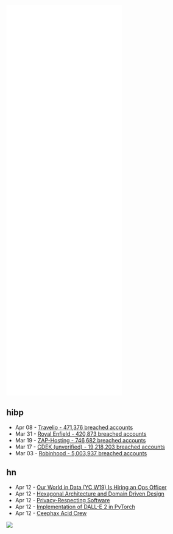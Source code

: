 ![Metrics](https://raw.githubusercontent.com/phixion/phixion/master/metrics.svg)

## hibp

<!--
for https://github.com/phixion/phixion/blob/main/.github/workflows/feeds.yml
-->
<!--START_SECTION:haveibeenpwnd-->
- Apr 08 - [Travelio - 471,376 breached accounts](https://haveibeenpwned.com/PwnedWebsites#Travelio)
- Mar 31 - [Royal Enfield - 420,873 breached accounts](https://haveibeenpwned.com/PwnedWebsites#RoyalEnfield)
- Mar 19 - [ZAP-Hosting - 746,682 breached accounts](https://haveibeenpwned.com/PwnedWebsites#ZAPHosting)
- Mar 17 - [CDEK (unverified) - 19,218,203 breached accounts](https://haveibeenpwned.com/PwnedWebsites#CDEK)
- Mar 03 - [Robinhood - 5,003,937 breached accounts](https://haveibeenpwned.com/PwnedWebsites#Robinhood)
<!--END_SECTION:haveibeenpwnd-->

## hn

<!--
for https://github.com/phixion/phixion/blob/main/.github/workflows/feeds.yml
-->
<!--START_SECTION:hn-->
- Apr 12 - [Our World in Data (YC W19) Is Hiring an Ops Officer](https://ourworldindata.org/ops-admin-officer)
- Apr 12 - [Hexagonal Architecture and Domain Driven Design](https://towardsdev.com/hexagonal-architecture-and-domain-driven-design-bc2525dbc05f)
- Apr 12 - [Privacy-Respecting Software](https://github.com/Lissy93/personal-security-checklist/blob/master/5_Privacy_Respecting_Software.md)
- Apr 12 - [Implementation of DALL-E 2 in PyTorch](https://github.com/lucidrains/DALLE2-pytorch)
- Apr 12 - [Ceephax Acid Crew](http://www.ceephax.co.uk/index.htm)
<!--END_SECTION:hn-->

<!--
for https://yhype.me
-->
![](https://hit.yhype.me/github/profile?user_id=13013670)

